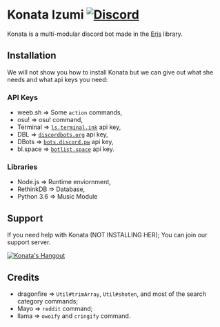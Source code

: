 # Konata Izumi [![Discord](https://discordapp.com/api/guilds/382725233695522816/embed.png)](https://discord.gg/RDKNApX)
Konata is a multi-modular discord bot made in the [Eris](https://abal.moe/Eris) library.

## Installation
We will not show you how to install Konata but we can give out what she needs and what api keys you need:

### API Keys
* weeb.sh => Some `action` commands,
* osu! => osu! command,
* Terminal => [`ls.terminal.ink`](https://ls.terminal.ink) api key,
* DBL => [`discordbots.org`]() api key,
* DBots => [`bots.discord.pw`]() api key,
* bl.space => [`botlist.space`]() api key.

### Libraries
* Node.js => Runtime enviornment,
* RethinkDB => Database,
* Python 3.6 => Music Module

## Support
If you need help with Konata (NOT INSTALLING HER); You can join our support server.

[![Konata's Hangout](https://discordapp.com/api/guilds/382725233695522816/embed.png?style=banner3)](https://discord.gg/RDKNApX)

## Credits
* dragonfire => `Util#trimArray`, `Util#shoten`, and most of the search category commands;
* Mayo => `reddit` command;
* llama => `owoify` and `cringify` command.